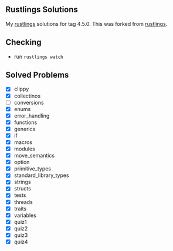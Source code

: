 ## Rustlings Solutions
My [rustlings](https://github.com/rust-lang/rustlings) solutions for tag 4.5.0.
This was forked from [rustlings](https://github.com/rust-lang/rustlings).

## Checking
- run `rustlings watch`

## Solved Problems 
- [x] clippy
- [x] collectinos
- [ ] conversions
- [x] enums
- [x] error_handling
- [x] functions
- [x] generics
- [x] if
- [x] macros
- [x] modules
- [x] move_semantics
- [x] option
- [x] primitive_types
- [x] standard_library_types
- [x] strings
- [x] structs
- [x] tests
- [x] threads
- [x] traits
- [x] variables
- [x] quiz1
- [x] quiz2
- [x] quiz3
- [x] quiz4
